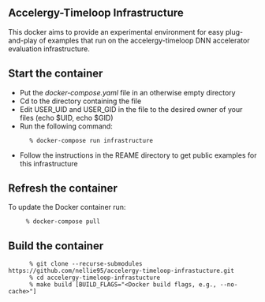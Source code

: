 Accelergy-Timeloop Infrastructure
---------------------------------------------------

This docker aims to provide an experimental environment for easy plug-and-play of examples that run on the accelergy-timeloop DNN accelerator evaluation infrastructure. 

Start the container
-----------------

- Put the *docker-compose.yaml* file in an otherwise empty directory
- Cd to the directory containing the file
- Edit USER_UID and USER_GID in the file to the desired owner of your files (echo $UID, echo $GID)
- Run the following command:
```
      % docker-compose run infrastructure 
```
- Follow the instructions in the REAME directory to get public examples for this infrastructure


Refresh the container
----------------------

To update the Docker container run:

```
     % docker-compose pull
````


Build the container
--------------------

```
      % git clone --recurse-submodules https://github.com/nellie95/accelergy-timeloop-infrastucture.git
      % cd accelergy-timeloop-infrastucture
      % make build [BUILD_FLAGS="<Docker build flags, e.g., --no-cache>"]
```
